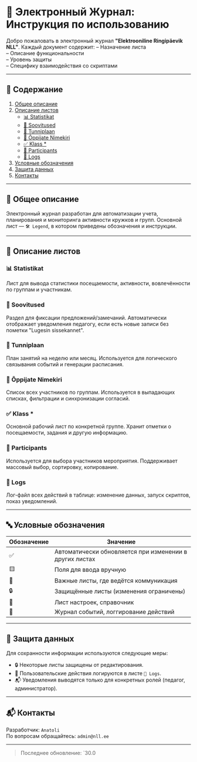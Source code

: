 # 📘 Электронный Журнал: Инструкция по использованию

Добро пожаловать в электронный журнал **"Elektrooniline Ringipäevik NLL"**.
Каждый документ содержит:
– Назначение листа  
– Описание функциональности  
– Уровень защиты  
– Специфику взаимодействия со скриптами

---

## 📁 Содержание

1. [Общее описание](#общее-описание)
2. [Описание листов](#описание-листов)
    - [📊 Statistikat](#statistikat)
    - [📌 Soovitused](#soovitused)
    - [📅 Tunniplaan](#tunniplaan)
    - [🧑 Õppijate Nimekiri](#õppijate-nimekiri)
    - [✅ Klass *](#klass-)
    - [🧾 Participants](#participants)
    - [📄 Logs](#logs)
3. [Условные обозначения](#условные-обозначения)
4. [Защита данных](#защита-данных)
5. [Контакты](#контакты)


---

## 🧩 Общее описание

Электронный журнал разработан для автоматизации учета, планирования и мониторинга активности кружков и групп. Основной лист — `🛠️ Legend`, в котором приведены обозначения и инструкции.

---

## 📑 Описание листов

### 📊 Statistikat
Лист для вывода статистики посещаемости, активности, вовлечённости по группам и участникам.

### 📌 Soovitused
Раздел для фиксации предложений/замечаний. Автоматически отображает уведомления педагогу, если есть новые записи без пометки "Lugesin sissekannet".

### 📅 Tunniplaan
План занятий на неделю или месяц. Используется для логического связывания событий и генерации расписания.

### 🧑 Õppijate Nimekiri
Список всех участников по группам. Используется в выпадающих списках, фильтрации и синхронизации согласий.

### ✅ Klass *
Основной рабочий лист по конкретной группе. Хранит отметки о посещаемости, задания и другую информацию.

### 🧾 Participants
Используется для выбора участников мероприятия. Поддерживает массовый выбор, сортировку, копирование.

### 📄 Logs
Лог-файл всех действий в таблице: изменение данных, запуск скриптов, показ уведомлений.

---

## 🔤 Условные обозначения

| Обозначение | Значение |
|-------------|----------|
| ✅          | Автоматически обновляется при изменении в других листах |
| 🟨          | Поля для ввода вручную |
| 📌          | Важные листы, где ведётся коммуникация |
| 🔒          | Защищённые листы (изменения ограничены) |
| 🧩          | Лист настроек, справочник |
| 📄          | Журнал событий, логгирование действий |

---

## 🔐 Защита данных

Для сохранности информации используются следующие меры:
- 🔒 Некоторые листы защищены от редактирования.
- 🧑 Пользовательские действия логируются в листе `📄 Logs`.
- 📬 Уведомления выводятся только для конкретных ролей (педагог, администратор).

---

## 📬 Контакты

Разработчик: `Anatoli`  
По вопросам обращайтесь: `admin@nll.ee`

---

> Последнее обновление: `30.0
